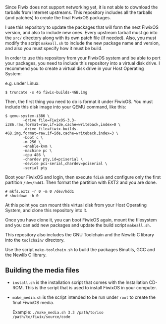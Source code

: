 Since Fiwix does not support networking yet, it is not able to download the
tarballs from Internet upstreams. This repository includes all the tarballs
(and patches) to create the final FiwixOS packages.

I use this repository to update the packages that will form the next FiwixOS
version, and also to include new ones. Every upstream tarball must go into
the `src/` directory along with its own patch file (if needed). Also, you must
modify the script `makeall.sh` to include the new package name and version,
and also you must specify how it must be build.

In order to use this repository from your FiwixOS system and be able to port
your packages, you need to include this repository into a virtual disk drive.
I recommend you to create a virtual disk drive in your Host Operating System:

e.g. under Linux:

`$ truncate -s 4G fiwix-builds-4GB.img`

Then, the first thing you need to do is format it under FiwixOS. You must
include this disk image into your QEMU command, like this:

```
$ qemu-system-i386 \
        -drive file=FiwixOS-3.3-i386.raw,format=raw,if=ide,cache=writeback,index=0 \
        -drive file=fiwix-builds-4GB.img,format=raw,if=ide,cache=writeback,index=3 \
        -boot c \
        -m 256 \
        -enable-kvm \
        -machine pc \
        -cpu 486 \
        -chardev pty,id=pciserial \
        -device pci-serial,chardev=pciserial \
        -serial pty
```

Boot your FiwixOS and login, then execute `fdisk` and configure only the first
partition `/dev/hdd1`. Then format the partition with EXT2 and you are done.

```
# mkfs.ext2 -r 0 -m 0 /dev/hdd1
# shutdown -h 0
```

At this point you can mount this virtual disk from your Host Operating System,
and clone this repository into it.

Once you have clone it, you can boot FiwixOS again, mount the filesystem and
you can add new packages and update the build script `makeall.sh`.

This repository also includes the GNU Toolchain and the Newlib C library into
the `toolchain/` directory.

Use the script `make-toolchain.sh` to build the packages Binutils, GCC and
the Newlib C library.


Building the media files
------------------------
- `install.sh` is the installation script that comes with the Installation
  CD-ROM. This is the script that is used to install FiwixOS in your computer.

- `make_media.sh` is the script intended to be run under `root` to create the
  final FiwixOS media.

  Example: `./make_media.sh 3.3 /path/to/iso /path/to/fiwix/source/code`

